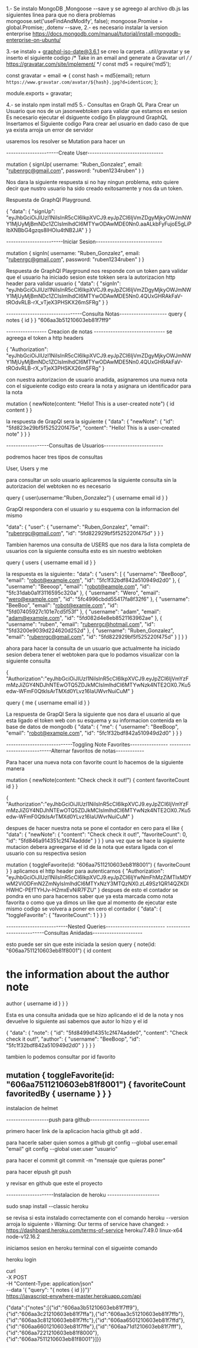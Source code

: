 

1.- Se instalo MongoDB ,Mongoose --save y se agreego al archivo db.js las siguientes linea para que no diera problemas mongoose.set('useFindAndModify', false); mongoose.Promise = global.Promise; ,dotenv --save,
2.- es necesario instalar la version enterprise https://docs.mongodb.com/manual/tutorial/install-mongodb-enterprise-on-ubuntu/


3.-se instalo + graphql-iso-date@3.6.1
se creo la carpeta ..util/gravatar y se inserto el siguiente codigo 
/* Take in an email and generate a Gravatar url */
/* https://gravatar.com/site/implement/ */
const md5 = require('md5');

const gravatar = email => {
  const hash = md5(email);
  return `https://www.gravatar.com/avatar/${hash}.jpg?d=identicon`;
};

module.exports = gravatar;

4.- se instalo npm install md5
5.- Consultas en Graph QL
Para Crear un Usuario que nos de un jasonwebtoken para validar que estamos en sesion  Es necesario ejecutar el dsiguente codigo
En playground GraphQL Insertamos el Siguiente codigo Para crear ael usuario en dado caso de que ya exista arroja un error de servidor


usaremos los resolver se Mutation
para hacer un 

----------------------Create User--------------------------------

mutation {
 signUp(
 username: "Ruben_Gonzalez",
 email: "rubenrgc@gmail.com",
 password: "ruben1234ruben"
       )
   }

Nos dara la siguiente respuesta si no hay ningun problema, esto quiere decir que nustro usuario ha sido creado exitosamente y nos da un token.

Respuesta de GraphQl Playground.

{
  "data": {
    "signUp": "eyJhbGciOiJIUzI1NiIsInR5cCI6IkpXVCJ9.eyJpZCI6IjVmZDgyMjkyOWJmNWY1MjUyMjBmNDc1ZCIsImlhdCI6MTYwODAwMDE0Nn0.aaALkbFyFujoE5gLiPlbXNBbG4gzqs8IHOlu4tNB2JA"
  }
}

------------------------Iniciar Sesion----------------------------

mutation {
 signIn(
 username: "Ruben_Gonzalez",
 email: "rubenrgc@gmail.com",
 password: "ruben1234ruben"
       )
   }

Respuesta de GraphQl Playground
nos responde con un token para validar que el usuario ha iniciado sesion
este tokken sera la autorizacion http header para validar usuario
{
  "data": {
    "signIn": "eyJhbGciOiJIUzI1NiIsInR5cCI6IkpXVCJ9.eyJpZCI6IjVmZDgyMjkyOWJmNWY1MjUyMjBmNDc1ZCIsImlhdCI6MTYwODAwMDE5Nn0.4QUxGHRAkFaV-tROdvRLB-rX_vTjeX3PHSKX26mSFRg"
  }
}






--------------------------------Consulta Notas--------------------
query {
  notes {
  id
  }
}
"606aa3b51210603eb81f7ff9"

----------------- Creacion de notas ------------------------------
se agreega el token a http headers

{
"Authorization": "eyJhbGciOiJIUzI1NiIsInR5cCI6IkpXVCJ9.eyJpZCI6IjVmZDgyMjkyOWJmNWY1MjUyMjBmNDc1ZCIsImlhdCI6MTYwODAwMDE5Nn0.4QUxGHRAkFaV-tROdvRLB-rX_vTjeX3PHSKX26mSFRg"
} 

con nuestra autorizacion de usuario  anadida, asignaremos una nueva nota con el sigueiente codigo esto creara la nota y asignara un identificador para la nota

mutation {
newNote(content: "Hello! This is a user-created note") {
id
content
}
}

la respuesta de GrapQl sera la siguiente 
{
  "data": {
    "newNote": {
      "id": "5fd823e29bf5f525220f475e",
      "content": "Hello! This is a user-created note"
    }
  }
}

------------------Consultas de Usuarios-------------------------


podremos hacer tres tipos de consultas 

User, Users y me 

para consultar un solo usuario aplicaremos la siguiente consulta sin la autorizacion del webtoken no es necesario

query {
   user(username:"Ruben_Gonzalez") {
   username
    email
   id
   }
}


GrapQl respondera con el usuario y su esquema con la informacion del mismo


  "data": {
    "user": {
      "username": "Ruben_Gonzalez",
      "email": "rubenrgc@gmail.com",
      "id": "5fd822929bf5f525220f475d"
    }
  }
}


Tambien haremos una consulta de USERS que nos dara la lista completa de usuarios con la siguiente consulta esto es sin nuestro webtoken


query {
  users {
  username
  email
  id
}
}

la respuesta es la siguiente::
  "data": {
    "users": [
      {
        "username": "BeeBoop",
        "email": "robot@example.com",
        "id": "5fc1f32bdf842a510949d2d0"
      },
      {
        "username": "Beeoop",
        "email": "robot@eample.com",
        "id": "5fc31dab0a1f3116595c320a"
      },
      {
        "username": "Wero",
        "email": "wero@example.com",
        "id": "5fc4996cbdd55417fa8f32f6"
      },
      {
        "username": "BeeBoo",
        "email": "robot@examle.com",
        "id": "5fd07405927c101e7cd5f53f"
      },
      {
        "username": "adam",
        "email": "adam@example.com",
        "id": "5fd082d4e8eb8521163962ae"
      },
      {
        "username": "ruben",
        "email": "rubenrgc@hotmail.com",
        "id": "5fd3200e9039d224620d252d"
      },
      {
        "username": "Ruben_Gonzalez",
        "email": "rubenrgc@gmail.com",
        "id": "5fd822929bf5f525220f475d"
      }
    ]
  }
}



ahora para hacer la consulta de un usuario que actualmente ha iniciado sesion debera tener el webtoken para que lo podamos visualizar con la siguiente consulta


{
"Authorization":"eyJhbGciOiJIUzI1NiIsInR5cCI6IkpXVCJ9.eyJpZCI6IjVmYzFmMzJiZGY4NDJhNTEwOTQ5ZDJkMCIsImlhdCI6MTYwNzk4NTE2OX0.7Ku5edw-WFmF0QtklsArTMXd0YLvz16IaUWvrNuiCuM"
}

query {
   me {
   username
   email
   id
  }
}

La respuesta de GrapQl Sera la siguiente que nos dara el usuario  al que esta ligado el token web
con su esquema y su informacion contenida en la base de datos de mongodb
{
  "data": {
    "me": {
      "username": "BeeBoop",
      "email": "robot@example.com",
      "id": "5fc1f32bdf842a510949d2d0"
    }
  }
}





----------------------------Toggling Note Favorites----------------
----------------------------Alternar favoritos de notas------------

Para hacer una nueva nota con favorite count lo hacemos de la siguiente manera 

mutation {
newNote(content: "Check check it out!") {
content
favoriteCount
id
}
}


{
"Authorization":"eyJhbGciOiJIUzI1NiIsInR5cCI6IkpXVCJ9.eyJpZCI6IjVmYzFmMzJiZGY4NDJhNTEwOTQ5ZDJkMCIsImlhdCI6MTYwNzk4NTE2OX0.7Ku5edw-WFmF0QtklsArTMXd0YLvz16IaUWvrNuiCuM"
}

despues de hacer nuestra nota se pone el contador en cero para el like 
{
  "data": {
    "newNote": {
      "content": "Check check it out!",
      "favoriteCount": 0,
      "id": "5fd846a914351c2f474addde"
    }
  }
}
una vez que se hace la siguiente mutacion debera agreegarse el id de la nota que estara ligada con el usuario con su respectiva sesion 

mutation {
toggleFavorite(id: "606aa7511210603eb81f8001") {
favoriteCount
}
}
aplicamos el http header para autenticarnos
{
"Authorization": "eyJhbGciOiJIUzI1NiIsInR5cCI6IkpXVCJ9.eyJpZCI6IjYwNmFhMzZiMTIxMDYwM2ViODFmN2ZmNyIsImlhdCI6MTYxNzY3MTQzNX0.zL49Sz1QR14QZKDlHWHC-PEfTYHJv-H2mxEvNiR7FZU"
} 
despues de esto el contador se pondra en uno para hacernos saber que ya esta marcada como nota favorita o como que ya dimos un like 
que al momento de ejecutar este mismo codigo se volvera a poner en cero el contador
{
  "data": {
    "toggleFavorite": {
      "favoriteCount": 1
    }
  }
}


--------------------------Nested Queries-------------------------
--------------------------Consultas Anidadas---------------------

esto puede ser sin que este iniciada la sesion
query {
note(id: "606aa7511210603eb81f8001") {
id
content
# the information about the author note
author {
username
id
}
}
}

Esta es una consulta anidada que se hizo aplicando el id de la nota y nos devuelve lo siguiente asi sabemos que autor lo hizo y el id

{
  "data": {
    "note": {
      "id": "5fd8499d14351c2f474adde0",
      "content": "Check check it out!",
      "author": {
        "username": "BeeBoop",
        "id": "5fc1f32bdf842a510949d2d0"
      }
    }
  }
}

tambien lo podemos consultar por id favorito

mutation {
toggleFavorite(id: "606aa7511210603eb81f8001") {
favoriteCount
favoritedBy {
username
}
}
}
-----------------------------------------------------------------
instalacion de helmet






------------------push para github-------------------------

primero hacer link de la aplicacion hacia github
git  add .


para hacerle saber quien somos a github
git config --global user.email "email"
git config --global user.user "usuario"

para hacer el commit
git commit -m "mensaje que quieras poner"

para hacer elpush
git push

y revisar en github que este el proyecto



--------------------Instalacion de heroku ----------------------

sudo snap install --classic heroku
 
 se revisa si esta instalado correctamente
 con el comando heroku --version
 arroja lo siguiente
 ›   Warning: Our terms of service have changed: 
 ›   https://dashboard.heroku.com/terms-of-service
heroku/7.49.0 linux-x64 node-v12.16.2

iniciamos sesion en heroku terminal con el sigueinte comando

 heroku login




 curl \
  -X POST \
-H "Content-Type: application/json" \
 --data '{ "query": "{ notes { id }}"}' \
 https://javascript-enywhere-master.herokuapp.com/api

{"data":{"notes":[{"id":"606aa3b51210603eb81f7ff9"},{"id":"606aa3c21210603eb81f7ffa"},{"id":"606aa3c51210603eb81f7ffb"},{"id":"606aa3c81210603eb81f7ffc"},{"id":"606aa6501210603eb81f7ffd"},{"id":"606aa6601210603eb81f7ffe"},{"id":"606aa71d1210603eb81f7fff"},{"id":"606aa7221210603eb81f8000"},{"id":"606aa7511210603eb81f8001"}]}}